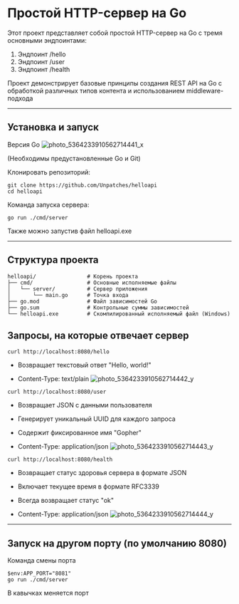 # Простой HTTP-сервер на Go

Этот проект представляет собой простой HTTP-сервер на Go с тремя основными эндпоинтами:
1. Эндпоинт /hello
2. Эндпоинт /user
3. Эндпоинт /health

Проект демонстрирует базовые принципы создания REST API на Go с обработкой различных типов контента и использованием middleware-подхода

---

## Установка и запуск
Версия Go
![photo_5364233910562714441_x](https://github.com/user-attachments/assets/b41e11b4-0d56-436b-82e6-4ce3c5e6027b)

(Необходимы предустановленные Go и Git)

Клонировать репозиторий:

```
git clone https://github.com/Unpatches/helloapi
cd helloapi
```

Команда запуска сервера:

```
go run ./cmd/server
```

Также можно запустив файл helloapi.exe

------

## Структура проекта

```plaintext
helloapi/                # Корень проекта
├── cmd/                 # Основные исполняемые файлы
│   └── server/          # Сервер приложения
│       └── main.go      # Точка входа
├── go.mod               # Файл зависимостей Go
├── go.sum               # Контрольные суммы зависимостей
└── helloapi.exe         # Скомпилированный исполняемый файл (Windows)
```

## Запросы, на которые отвечает сервер

```
curl http://localhost:8080/hello
```
- Возвращает текстовый ответ "Hello, world!"

- Content-Type: text/plain
![photo_5364233910562714442_y](https://github.com/user-attachments/assets/b2b28eaf-19b8-46f1-9e23-fbe171f95e8b)

```
curl http://localhost:8080/user
```
- Возвращает JSON с данными пользователя

- Генерирует уникальный UUID для каждого запроса

- Содержит фиксированное имя "Gopher"

- Content-Type: application/json
![photo_5364233910562714443_y](https://github.com/user-attachments/assets/1331ef14-21dd-4316-8d9a-84165a19c7c3)

```
curl http://localhost:8080/health
```
- Возвращает статус здоровья сервера в формате JSON

- Включает текущее время в формате RFC3339

- Всегда возвращает статус "ok"

- Content-Type: application/json
![photo_5364233910562714444_y](https://github.com/user-attachments/assets/36cc0a1e-d0e4-4a2c-9c1a-30261e141470)

------

## Запуск на другом порту (по умолчанию 8080)
Команда смены порта
```
$env:APP_PORT="8081"
go run ./cmd/server
```
В кавычках меняется порт
